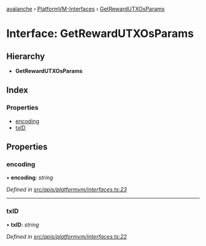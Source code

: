 [avalanche](../README.md) › [PlatformVM-Interfaces](../modules/platformvm_interfaces.md) › [GetRewardUTXOsParams](platformvm_interfaces.getrewardutxosparams.md)

# Interface: GetRewardUTXOsParams

## Hierarchy

* **GetRewardUTXOsParams**

## Index

### Properties

* [encoding](platformvm_interfaces.getrewardutxosparams.md#encoding)
* [txID](platformvm_interfaces.getrewardutxosparams.md#txid)

## Properties

###  encoding

• **encoding**: *string*

*Defined in [src/apis/platformvm/interfaces.ts:23](https://github.com/ava-labs/avalanchejs/blob/62a14d4/src/apis/platformvm/interfaces.ts#L23)*

___

###  txID

• **txID**: *string*

*Defined in [src/apis/platformvm/interfaces.ts:22](https://github.com/ava-labs/avalanchejs/blob/62a14d4/src/apis/platformvm/interfaces.ts#L22)*

